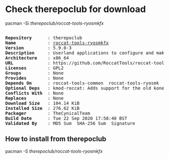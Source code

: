 # Check therepoclub for download

pacman -Si *therepoclub/roccat-tools-ryosmkfx*

<div class="highlight"><pre class="highlight"><text>
<b>Repository</b>      : therepoclub
<b>Name</b>            : <a href="../../x86_64/roccat-tools-ryosmkfx-5.9.0-3-x86_64.pkg.tar.zst">roccat-tools-ryosmkfx</a>
<b>Version</b>         : 5.9.0-3
<b>Description</b>     : Userland applications to configure and make extended use of ROCCAT RyosMK FX devices
<b>Architecture</b>    : x86_64
<b>URL</b>             : https://github.com/RoccatTools/roccat-tools
<b>Licenses</b>        : GPL2
<b>Groups</b>          : None
<b>Provides</b>        : None
<b>Depends On</b>      : roccat-tools-common  roccat-tools-ryosmk
<b>Optional Deps</b>   : kmod-roccat: Adds support for the old kone device.
<b>Conflicts With</b>  : None
<b>Replaces</b>        : None
<b>Download Size</b>   : 104.14 KiB
<b>Installed Size</b>  : 276.62 KiB
<b>Packager</b>        : TheCynicalTeam <wayne6324@gmail.com>
<b>Build Date</b>      : Tue 22 Sep 2020 17:58:40 BST
<b>Validated By</b>    : MD5 Sum  SHA-256 Sum  Signature
</text></pre></div>

## How to install from therepoclub

pacman -S *therepoclub/roccat-tools-ryosmkfx*

